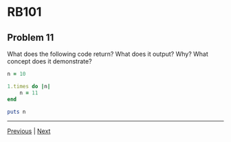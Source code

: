 # RB101
## Problem 11

What does the following code return? What does it output? Why? What concept does it demonstrate?

```ruby
n = 10

1.times do |n|
	n = 11
end

puts n
```

---

[Previous](010.md) | [Next](012.md)
